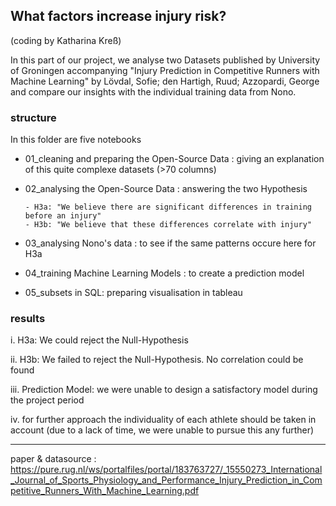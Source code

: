 ## What factors increase injury risk? 
(coding by Katharina Kreß)

In this part of our project, we analyse two Datasets published by University of Groningen accompanying
"Injury Prediction in Competitive Runners with Machine Learning" by Lövdal, Sofie; den Hartigh, Ruud; Azzopardi, George and compare our insights with the individual training data from Nono.

### structure
In this folder are five notebooks
  - 01_cleaning and preparing the Open-Source Data : giving an explanation of this quite complexe datasets (>70 columns)
  - 02_analysing the Open-Source Data : answering the two Hypothesis
    
        - H3a: "We believe there are significant differences in training before an injury"
        - H3b: "We believe that these differences correlate with injury"
    
  - 03_analysing Nono's data : to see if the same patterns occure here for H3a
  - 04_training Machine Learning Models : to create a prediction model
  - 05_subsets in SQL: preparing visualisation in tableau


### results
i.  H3a: We could reject the Null-Hypothesis

ii.  H3b: We failed to reject the Null-Hypothesis. No correlation could be found

iii.  Prediction Model: we were unable to design a satisfactory model during the project period

iv.  for further approach the individuality of each athlete should be taken in account (due to a lack of time, we were unable to pursue this any further)

 

________________________________

paper & datasource : https://pure.rug.nl/ws/portalfiles/portal/183763727/_15550273_International_Journal_of_Sports_Physiology_and_Performance_Injury_Prediction_in_Competitive_Runners_With_Machine_Learning.pdf

